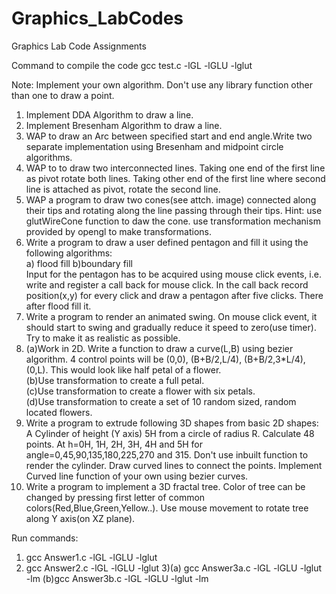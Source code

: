 # Graphics_LabCodes
Graphics Lab Code Assignments

Command to compile the code
gcc test.c -lGL -lGLU -lglut

Note: Implement your own algorithm. Don't use any library function other than one to draw a point.

1. Implement DDA Algorithm to draw a line.</br>
2. Implement Bresenham Algorithm to draw a line.</br>
3. WAP to draw an Arc between specified start and end angle.Write two separate implementation using Bresenham and midpoint circle algorithms.</br>
4. WAP to to draw two interconnected lines. Taking one end of the first line as pivot rotate both lines. Taking other end of the first line where second line is attached as pivot, rotate the second line. </br>
5. WAP a program to draw two cones(see attch. image) connected along their tips and rotating along the line passing through their tips. Hint: use glutWireCone function to daw the cone. use transformation  mechanism provided by opengl to make transformations.</br>
6. Write a program to draw a user defined pentagon and fill it using the following algorithms:</br>
   a) flood fill   b)boundary fill</br>
   Input for the pentagon has to be acquired using mouse click events, i.e. write and register a call back for mouse click. In the call back record position(x,y) for every click and draw a pentagon after five clicks. There after flood fill it.</br>
7. Write a program to render an animated swing. On mouse click event, it should start to swing and gradually reduce it speed to zero(use timer). Try to make it  as realistic as possible.</br>
8. (a)Work in 2D.  Write a function to draw a curve(L,B) using bezier algorithm. 4 control points will be (0,0), (B+B/2,L/4), (B+B/2,3*L/4), (0,L). This would look like half petal of a flower.</br>
(b)Use transformation to create a full petal.</br>
(c)Use transformation to create a flower with six petals.</br>
(d)Use transformation to create a set of 10 random sized, random located flowers.</br>
9. Write a program to extrude following 3D shapes from basic 2D shapes: A Cylinder of height (Y axis) 5H from a circle of radius R. Calculate 48 points. At h=0H, 1H, 2H, 3H, 4H and 5H   for angle=0,45,90,135,180,225,270 and 315. Don't use inbuilt function to render the cylinder. Draw curved lines to connect the points. Implement Curved line function of your own using bezier curves.</br>
10. Write a program to implement a 3D fractal tree. Color of tree can be changed by pressing first letter of common colors(Red,Blue,Green,Yellow..). Use mouse movement to rotate tree along Y axis(on XZ plane). </br>


Run commands:
1) gcc Answer1.c -lGL -lGLU -lglut
2) gcc Answer2.c -lGL -lGLU -lglut
3)(a) gcc Answer3a.c -lGL -lGLU -lglut -lm
  (b)gcc Answer3b.c -lGL -lGLU -lglut -lm
